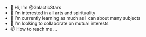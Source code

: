 - 👋 Hi, I’m @GalacticStars
- 👀 I’m interested in all arts and spirituality 
- 🌱 I’m currently learning as much as I can about many subjects
- 💞️ I’m looking to collaborate on mutual interests
- 📫 How to reach me ...

<!---
GalacticStars/GalacticStars is a ✨ special ✨ repository because its `README.md` (this file) appears on your GitHub profile.
You can click the Preview link to take a look at your changes.
--->
